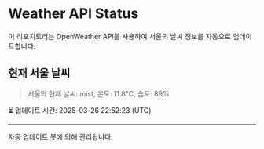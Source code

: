 
# Weather API Status

이 리포지토리는 OpenWeather API를 사용하여 서울의 날씨 정보를 자동으로 업데이트합니다.

## 현재 서울 날씨
> 서울의 현재 날씨: mist, 온도: 11.8°C, 습도: 89%

⏳ 업데이트 시간: 2025-03-26 22:52:23 (UTC)

---
자동 업데이트 봇에 의해 관리됩니다.

